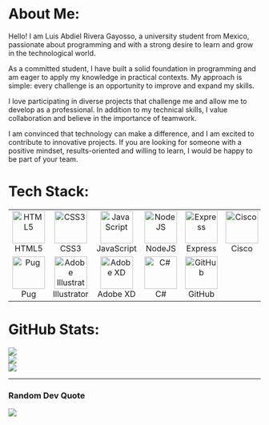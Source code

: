 # About Me:
Hello! I am Luis Abdiel Rivera Gayosso, a university student from Mexico, passionate about programming and with a strong desire to learn and grow in the technological world.

As a committed student, I have built a solid foundation in programming and am eager to apply my knowledge in practical contexts. My approach is simple: every challenge is an opportunity to improve and expand my skills.

I love participating in diverse projects that challenge me and allow me to develop as a professional. In addition to my technical skills, I value collaboration and believe in the importance of teamwork.

I am convinced that technology can make a difference, and I am excited to contribute to innovative projects. If you are looking for someone with a positive mindset, results-oriented and willing to learn, I would be happy to be part of your team.


# Tech Stack:
<table style="text-align: center; margin: auto; border-spacing: 10px;">
    <tr>
        <td style="text-align: center; vertical-align: middle;">
            <img src="https://skillicons.dev/icons?i=html" alt="HTML5" width="65">
            <p style="margin: 0; text-align: center;">HTML5</p>
        </td>
        <td style="text-align: center; vertical-align: middle;">
            <img src="https://skillicons.dev/icons?i=css" alt="CSS3" width="65">
            <p style="margin: 0; text-align: center;">CSS3</p>
        </td>
        <td style="text-align: center; vertical-align: middle;">
            <img src="https://techstack-generator.vercel.app/js-icon.svg" alt="JavaScript" width="65" style="width: 65px; height: 65px;">
            <p style="margin: 0; text-align: center;">JavaScript</p>
        </td>
        <td style="text-align: center; vertical-align: middle;">
            <img src="https://skillicons.dev/icons?i=nodejs" alt="NodeJS" width="65">
            <p style="margin: 0; text-align: center;">NodeJS</p>
        </td>
        <td style="text-align: center; vertical-align: middle;">
            <img src="https://skillicons.dev/icons?i=express" alt="Express" width="65">
            <p style="margin: 0; text-align: center;">Express</p>
        </td>
        <td style="text-align: center; vertical-align: middle;">
            <img src="https://www.flaticon.com/svg/static/icons/svg/1083/1083807.svg" alt="Cisco" width="65">
            <p style="margin: 0; text-align: center;">Cisco</p>
        </td>
    </tr>
    <tr>
        <td style="text-align: center; vertical-align: middle;">
            <img src="https://skillicons.dev/icons?i=pug" alt="Pug" width="65">
            <p style="margin: 0; text-align: center;">Pug</p>
        </td>
        <td style="text-align: center; vertical-align: middle;">
            <img src="https://skillicons.dev/icons?i=illustrator" alt="Adobe Illustrator" width="65">
            <p style="margin: 0; text-align: center;">Illustrator</p>
        </td>
        <td style="text-align: center; vertical-align: middle;">
            <img src="https://www.flaticon.com/svg/static/icons/svg/888/888903.svg" alt="Adobe XD" width="65">
            <p style="margin: 0; text-align: center;">Adobe XD</p>
        </td>
        <td style="text-align: center; vertical-align: middle;">
            <img src="https://techstack-generator.vercel.app/csharp-icon.svg" alt="C#" width="65" style="width: 65px; height: 65px;">
            <p style="margin: 0; text-align: center;">C#</p>
        </td>
        <td style="text-align: center; vertical-align: middle;">
            <img src="https://techstack-generator.vercel.app/github-icon.svg" alt="GitHub" width="65" style="width: 65px; height: 65px;">
            <p style="margin: 0; text-align: center;">GitHub</p>
        </td>
    </tr>
</table>

# GitHub Stats:
![](https://github-readme-stats.vercel.app/api?username=LuisAbdielRivera&theme=dark&hide_border=true&include_all_commits=false&count_private=false)<br/>
![](https://github-readme-streak-stats.herokuapp.com/?user=LuisAbdielRivera&theme=dark&hide_border=true)<br/>
![](https://github-readme-stats.vercel.app/api/top-langs/?username=LuisAbdielRivera&theme=dark&hide_border=true&include_all_commits=false&count_private=false&layout=compact)

---

### Random Dev Quote
![](https://quotes-github-readme.vercel.app/api?type=horizontal&theme=dark)

<!-- Proudly created with GPRM ( https://gprm.itsvg.in ) -->
